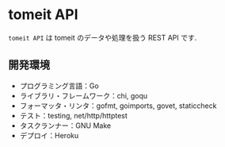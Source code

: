# tomeit API

`tomeit API` は tomeit のデータや処理を扱う REST API です.

## 開発環境

- プログラミング言語：Go
- ライブラリ・フレームワーク：chi, goqu
- フォーマッタ・リンタ：gofmt, goimports, govet, staticcheck
- テスト：testing, net/http/httptest
- タスクランナー：GNU Make
- デプロイ：Heroku
